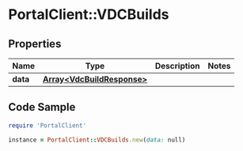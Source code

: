 # PortalClient::VDCBuilds

## Properties

Name | Type | Description | Notes
------------ | ------------- | ------------- | -------------
**data** | [**Array&lt;VdcBuildResponse&gt;**](VdcBuildResponse.md) |  | 

## Code Sample

```ruby
require 'PortalClient'

instance = PortalClient::VDCBuilds.new(data: null)
```


